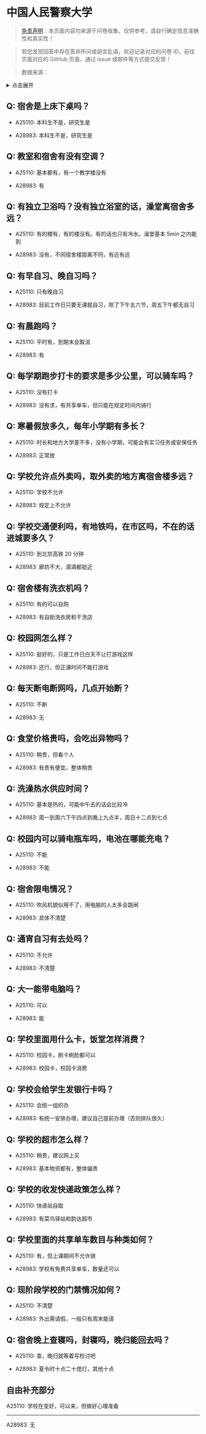 # 中国人民警察大学

> [免责声明](https://colleges.chat/#_3)：本页面内容均来源于问卷收集，仅供参考，请自行确定信息准确性和真实性！

> 若您发现回答中存在答非所问或胡言乱语，欢迎记录对应的问卷 ID，前往页面对应的 GitHub 页面，通过 issue 或邮件等方式提交反馈！

> 数据来源：

<details><summary>点击展开</summary>
<ul>
<li>A25110: 匿名 (2024 年 06 月)</li>
<li>A28983: 匿名 (2025 年 06 月)</li>
</ul>
</details>

## Q: 宿舍是上床下桌吗？

- A25110: 本科生不是，研究生是

- A28983: 本科生不是，研究生是

## Q: 教室和宿舍有没有空调？

- A25110: 基本都有，有一个教学楼没有

- A28983: 有

## Q: 有独立卫浴吗？没有独立浴室的话，澡堂离宿舍多远？

- A25110: 有的楼有，有的楼没有。有的话也只有冷水。澡堂基本 5min 之内能到

- A28983: 没有，不同宿舍楼距离不同，有近有远

## Q: 有早自习、晚自习吗？

- A25110: 只有晚自习

- A28983: 目前工作日只要无课就自习，除了下午五六节，周五下午都无自习

## Q: 有晨跑吗？

- A25110: 平时有，到期末会取消

- A28983: 有

## Q: 每学期跑步打卡的要求是多少公里，可以骑车吗？

- A25110: 没有打卡

- A28983: 没有求，有共享单车，但只能在规定时间内骑行

## Q: 寒暑假放多久，每年小学期有多长？

- A25110: 时长和地方大学差不多，没有小学期，可能会有实习任务或安保任务

- A28983: 正常放

## Q: 学校允许点外卖吗，取外卖的地方离宿舍楼多远？

- A25110: 学校不允许

- A28983: 规定上不允许

## Q: 学校交通便利吗，有地铁吗，在市区吗，不在的话进城要多久？

- A25110: 到北京高铁 20 分钟

- A28983: 廊坊不大，滴滴都挺近

## Q: 宿舍楼有洗衣机吗？

- A25110: 有的可以自购

- A28983: 有自助洗衣房和干洗店

## Q: 校园网怎么样？

- A25110: 挺好的，只是工作日白天不让打游戏这样

- A28983: 还行，但正课时间不能打游戏

## Q: 每天断电断网吗，几点开始断？

- A25110: 不断

- A28983: 无

## Q: 食堂价格贵吗，会吃出异物吗？

- A25110: 稍贵，但看个人

- A28983: 有贵有便宜，整体稍贵

## Q: 洗澡热水供应时间？

- A25110: 基本是热的，可能中午去的话会比较冷

- A28983: 周一到周六下午四点到晚上九点半，周日十二点到七点

## Q: 校园内可以骑电瓶车吗，电池在哪能充电？

- A25110: 不能

- A28983: 不能

## Q: 宿舍限电情况？

- A25110: 吹风机貌似用不了，用电脑的人太多会跳闸

- A28983: 具体不清楚

## Q: 通宵自习有去处吗？

- A25110: 不允许

- A28983: 不清楚

## Q: 大一能带电脑吗？

- A25110: 可以

- A28983: 能

## Q: 学校里面用什么卡，饭堂怎样消费？

- A25110: 校园卡，刷卡刷脸都可以

- A28983: 校园卡，校园卡消费

## Q: 学校会给学生发银行卡吗？

- A25110: 会统一组织办

- A28983: 有统一安排办理，建议自己提前办理（否则排队很久）

## Q: 学校的超市怎么样？

- A25110: 稍贵，建议网上买

- A28983: 基本物资都有，整体偏贵

## Q: 学校的收发快递政策怎么样？

- A25110: 快递站自取

- A28983: 有菜鸟驿站和韵达超市

## Q: 学校里面的共享单车数目与种类如何？

- A25110: 有，但上课期间不允许骑

- A28983: 学校有免费共享单车，数量还可以

## Q: 现阶段学校的门禁情况如何？

- A25110: 不清楚

- A28983: 外出需请假，一般只有周末能请

## Q: 宿舍晚上查寝吗，封寝吗，晚归能回去吗？

- A25110: 查，晚归就等着写检讨吧

- A28983: 夏令时十点二十熄灯，其他十点

## 自由补充部分

A25110: 学校在变好，可以来，但做好心理准备

***

A28983: 无